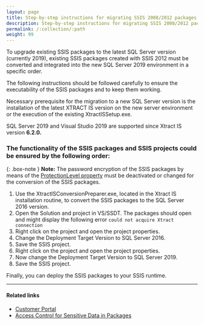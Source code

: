 ```yaml
---
layout: page
title: Step-by-step instructions for migrating SSIS 2008/2012 packages to SSIS 2019
description: Step-by-step instructions for migrating SSIS 2008/2012 packages to SSIS 2019
permalink: /:collection/:path
weight: 99
---
```


To upgrade existing SSIS packages to the latest SQL Server version (currently 2019), existing SSIS packages created with SSIS 2012 must be converted and integrated into the new SQL Server 2019 environment in a specific order. 

The following instructions should be followed carefully to ensure the executability of the SSIS packages and to keep them working.

Necessary prerequisite for the migration to a new SQL Server version is the installation of the latest XTRACT IS version on the new server environment or the execution of the existing XtractISSetup.exe. 

SQL Server 2019 and Visual Studio 2019 are supported since Xtract IS version **6.2.0.** 

### The functionality of the SSIS packages and SSIS projects could be ensured by the following order:

{: .box-note }
**Note:** The password encryption of the SSIS packages by means of the [ProtectionLevel property](https://docs.microsoft.com/en-us/sql/integration-services/security/access-control-for-sensitive-data-in-packages?view=sql-server-ver15#set_protection) must be deactivated or changed for the conversion of the SSIS packages.

1. Use the XtractISConversionPreparer.exe, located in the Xtract IS installation routine, to convert the SSIS packages to the SQL Server 2016 version.
2. Open the Solution and project in VS/SSDT. The packages should open and might display the following error `could not acquire Xtract connection`
3. Right click on the project and open the project properties.
4. Change the Deployment Target Version to SQL Server 2016.  
5. Save the SSIS project.
6. Right click on the project and open the project properties.
7. Now change the Deployment Target Version to SQL Server 2019. 
8. Save the SSIS project.


Finally, you can deploy the SSIS packages to your SSIS runtime.

*****
#### Related links
 - [Customer Portal](https://my.theobald-software.com/)
 - [Access Control for Sensitive Data in Packages](https://docs.microsoft.com/en-us/sql/integration-services/security/access-control-for-sensitive-data-in-packages?view=sql-server-ver15#protection-levels)



